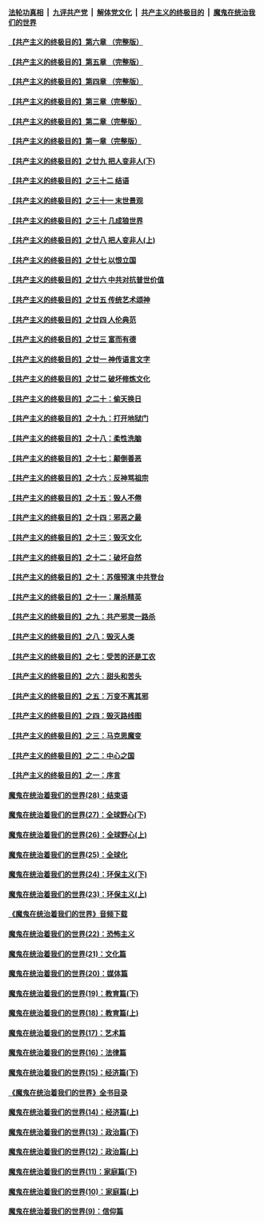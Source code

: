 ####  [法轮功真相](../../../../basic/blob/master/README.md?t=01141013) &nbsp;|&nbsp; [九评共产党](../../../../9ping.md/blob/master/README.md?t=01141013) &nbsp;|&nbsp; [解体党文化](../../../../jtdwh.md/blob/master/README.md?t=01141013)  &nbsp;|&nbsp; [共产主义的终极目的](../../../../gczydzjmd.md/blob/master/README.md?t=01141013) &nbsp;|&nbsp; [魔鬼在统治我们的世界](../../../../mgztzwmdsj.md/blob/master/README.md?t=01141013) 

#### [【共产主义的终极目的】第六章 （完整版）](../pages/nsc422/n11428913.md?t=01141013) 

#### [【共产主义的终极目的】第五章 （完整版）](../pages/nsc422/n11428912.md?t=01141013) 

#### [【共产主义的终极目的】第四章 （完整版）](../pages/nsc422/n11428907.md?t=01141013) 

#### [【共产主义的终极目的】第三章（完整版）](../pages/nsc422/n11428848.md?t=01141013) 

#### [【共产主义的终极目的】第二章（完整版）](../pages/nsc422/n11428831.md?t=01141013) 

#### [【共产主义的终极目的】第一章（完整版）](../pages/nsc422/n11417651.md?t=01141013) 

#### [【共产主义的终极目的】之廿九 把人变非人(下)](../pages/nsc422/n11344140.md?t=01141013) 

#### [【共产主义的终极目的】之三十二 结语](../pages/nsc422/n11360535.md?t=01141013) 

#### [【共产主义的终极目的】之三十一 末世景观](../pages/nsc422/n11351129.md?t=01141013) 

#### [【共产主义的终极目的】之三十 几成狼世界](../pages/nsc422/n11348280.md?t=01141013) 

#### [【共产主义的终极目的】之廿八 把人变非人(上)](../pages/nsc422/n11340492.md?t=01141013) 

#### [【共产主义的终极目的】之廿七 以恨立国](../pages/nsc422/n11336944.md?t=01141013) 

#### [【共产主义的终极目的】之廿六 中共对抗普世价值](../pages/nsc422/n11324785.md?t=01141013) 

#### [【共产主义的终极目的】之廿五 传统艺术颂神](../pages/nsc422/n11296396.md?t=01141013) 

#### [【共产主义的终极目的】之廿四 人伦典范](../pages/nsc422/n11296397.md?t=01141013) 

#### [【共产主义的终极目的】之廿三 富而有德](../pages/nsc422/n11283598.md?t=01141013) 

#### [【共产主义的终极目的】之廿一 神传语言文字](../pages/nsc422/n11263265.md?t=01141013) 

#### [【共产主义的终极目的】之廿二 破坏修炼文化](../pages/nsc422/n11245728.md?t=01141013) 

#### [【共产主义的终极目的】之二十：偷天换日](../pages/nsc422/n11238846.md?t=01141013) 

#### [【共产主义的终极目的】之十九：打开地狱门](../pages/nsc422/n11206376.md?t=01141013) 

#### [【共产主义的终极目的】之十八：柔性洗脑](../pages/nsc422/n11199994.md?t=01141013) 

#### [【共产主义的终极目的】之十七：颠倒善恶](../pages/nsc422/n11179782.md?t=01141013) 

#### [【共产主义的终极目的】之十六：反神骂祖宗](../pages/nsc422/n11166798.md?t=01141013) 

#### [【共产主义的终极目的】之十五：毁人不倦](../pages/nsc422/n11166792.md?t=01141013) 

#### [【共产主义的终极目的】之十四：邪恶之最](../pages/nsc422/n11150249.md?t=01141013) 

#### [【共产主义的终极目的】之十三：毁灭文化](../pages/nsc422/n11135227.md?t=01141013) 

#### [【共产主义的终极目的】之十二：破坏自然](../pages/nsc422/n11135214.md?t=01141013) 

#### [【共产主义的终极目的】之十：苏俄预演 中共登台](../pages/nsc422/n11118424.md?t=01141013) 

#### [【共产主义的终极目的】之十一：屠杀精英](../pages/nsc422/n11118442.md?t=01141013) 

#### [【共产主义的终极目的】之九：共产邪灵一路杀](../pages/nsc422/n11114139.md?t=01141013) 

#### [【共产主义的终极目的】之八：毁灭人类](../pages/nsc422/n11108503.md?t=01141013) 

#### [【共产主义的终极目的】之七：受苦的还是工农](../pages/nsc422/n11101809.md?t=01141013) 

#### [【共产主义的终极目的】之六：甜头和苦头](../pages/nsc422/n11096971.md?t=01141013) 

#### [【共产主义的终极目的】之五：万变不离其邪](../pages/nsc422/n11091285.md?t=01141013) 

#### [【共产主义的终极目的】之四：毁灭路线图](../pages/nsc422/n11086284.md?t=01141013) 

#### [【共产主义的终极目的】之三：马克思魔变](../pages/nsc422/n11061941.md?t=01141013) 

#### [【共产主义的终极目的】之二：中心之国](../pages/nsc422/n11047728.md?t=01141013) 

#### [【共产主义的终极目的】之一：序言](../pages/nsc422/n11086077.md?t=01141013) 

#### [魔鬼在统治着我们的世界(28)：结束语](../pages/nsc422/n10936246.md?t=01141013) 

#### [魔鬼在统治着我们的世界(27)：全球野心(下)](../pages/nsc422/n10928319.md?t=01141013) 

#### [魔鬼在统治着我们的世界(26)：全球野心(上)](../pages/nsc422/n10900318.md?t=01141013) 

#### [魔鬼在统治着我们的世界(25)：全球化](../pages/nsc422/n10788205.md?t=01141013) 

#### [魔鬼在统治着我们的世界(24)：环保主义(下)](../pages/nsc422/n10695307.md?t=01141013) 

#### [魔鬼在统治着我们的世界(23)：环保主义(上)](../pages/nsc422/n10688613.md?t=01141013) 

#### [《魔鬼在统治着我们的世界》音频下载](../pages/nsc422/n10635553.md?t=01141013) 

#### [魔鬼在统治着我们的世界(22)：恐怖主义](../pages/nsc422/n10614727.md?t=01141013) 

#### [魔鬼在统治着我们的世界(21)：文化篇](../pages/nsc422/n10597706.md?t=01141013) 

#### [魔鬼在统治着我们的世界(20)：媒体篇](../pages/nsc422/n10586579.md?t=01141013) 

#### [魔鬼在统治着我们的世界(19)：教育篇(下)](../pages/nsc422/n10564808.md?t=01141013) 

#### [魔鬼在统治着我们的世界(18)：教育篇(上)](../pages/nsc422/n10526970.md?t=01141013) 

#### [魔鬼在统治着我们的世界(17)：艺术篇](../pages/nsc422/n10499093.md?t=01141013) 

#### [魔鬼在统治着我们的世界(16)：法律篇](../pages/nsc422/n10485969.md?t=01141013) 

#### [魔鬼在统治着我们的世界(15)：经济篇(下)](../pages/nsc422/n10469975.md?t=01141013) 

#### [《魔鬼在统治着我们的世界》全书目录](../pages/nsc422/n10464261.md?t=01141013) 

#### [魔鬼在统治着我们的世界(14)：经济篇(上)](../pages/nsc422/n10457370.md?t=01141013) 

#### [魔鬼在统治着我们的世界(13)：政治篇(下)](../pages/nsc422/n10448270.md?t=01141013) 

#### [魔鬼在统治着我们的世界(12)：政治篇(上)](../pages/nsc422/n10444576.md?t=01141013) 

#### [魔鬼在统治着我们的世界(11)：家庭篇(下)](../pages/nsc422/n10440961.md?t=01141013) 

#### [魔鬼在统治着我们的世界(10)：家庭篇(上)](../pages/nsc422/n10435448.md?t=01141013) 

#### [魔鬼在统治着我们的世界(9)：信仰篇](../pages/nsc422/n10432159.md?t=01141013) 

